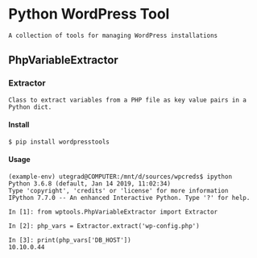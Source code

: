 # Python WordPress Tool
    A collection of tools for managing WordPress installations

## PhpVariableExtractor

### Extractor
    Class to extract variables from a PHP file as key value pairs in a Python dict.
  
#### Install
    $ pip install wordpresstools

#### Usage
    (example-env) utegrad@COMPUTER:/mnt/d/sources/wpcreds$ ipython
    Python 3.6.8 (default, Jan 14 2019, 11:02:34)
    Type 'copyright', 'credits' or 'license' for more information
    IPython 7.7.0 -- An enhanced Interactive Python. Type '?' for help.
    
    In [1]: from wptools.PhpVariableExtractor import Extractor
    
    In [2]: php_vars = Extractor.extract('wp-config.php')
    
    In [3]: print(php_vars['DB_HOST'])
    10.10.0.44

